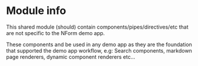 # Module info

This shared module (should) contain components/pipes/directives/etc that are not specific to the NForm demo app.

These components and be used in any demo app as they are the foundation that supported the demo app workflow,
e.g: Search components, markdown page renderers, dynamic component renderers etc...
